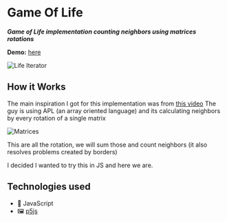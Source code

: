 # Game Of Life

_**Game of Life implementation counting neighbors using matrices rotations**_

**Demo:** [here](https://simoneguarneri.github.io/GameOfLife-matrices/index.html)

![Life Iterator](https://i.imgur.com/mqNQIuH.png)

## How it Works

The main inspiration I got for this implementation was from [this video](https://www.youtube.com/watch?v=pMslgySQ8nc)
The guy is using APL (an array oriented language) and its calculating neighbors by every rotation of a single matrix

![Matrices](https://i.imgur.com/YuOXQJi.png)

This are all the rotation, we will sum those and count neighbors (it also resolves problems created by borders)

I decided I wanted to try this in JS and here we are.

## Technologies used
  
  - 🧠 JavaScript
  - 🖼️ [p5js](https://p5js.org)
